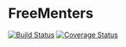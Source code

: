 # FreeMenters

[![Build Status](https://travis-ci.org/Wabuluka/FreeMentors.svg?branch=develop)](https://travis-ci.org/Wabuluka/FreeMentors) [![Coverage Status](https://coveralls.io/repos/github/Wabuluka/FreeMentors/badge.svg?branch=master)](https://coveralls.io/github/Wabuluka/FreeMentors?branch=master)

